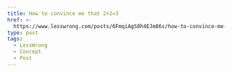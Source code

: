 ```yaml
---
title: How to convince me that 2+2=3
href: >-
  https://www.lesswrong.com/posts/6FmqiAgS8h4EJm86s/how-to-convince-me-that-2-2-3
type: post
tags:
  - LessWrong
  - Concept
  - Post
---
```


